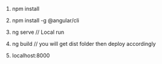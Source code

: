 1. npm install

2. npm install -g @angular/cli

3. ng serve // Local run

4. ng build // you will get dist folder then deploy accordingly

5. localhost:8000